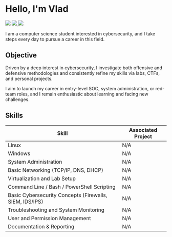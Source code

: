 # Hello, I'm Vlad
<a href="https://www.linkedin.com/in/%D0%B2%D0%BB%D0%B0%D0%B4%D0%B8%D1%81%D0%BB%D0%B0%D0%B2-%D1%81-035503386/"><img src="https://img.shields.io/badge/-LinkedIn-0072b1?&style=for-the-badge&logo=linkedin&logoColor=white" /></a>
<a href="https://discord.com/users/1428373599416225793">
  <img src="https://img.shields.io/badge/-Discord-7289da?&style=for-the-badge&logo=discord&logoColor=white" />
</a>
<a href="mailto:Hexguard9@protonmail.com">
  <img src="https://img.shields.io/badge/-Email-D14836?&style=for-the-badge&logo=gmail&logoColor=white" />
</a>


I am a computer science student interested in cybersecurity, and I take steps every day to pursue a career in this field.

## Objective

Driven by a deep interest in cybersecurity, I investigate both offensive and defensive methodologies and consistently refine my skills via labs, CTFs, and personal projects.

I aim to launch my career in entry-level SOC, system administration, or red-team roles, and I remain enthusiastic about learning and facing new challenges.


## Skills

| Skill                                         | Associated Project         |
|-----------------------------------------------|----------------------------|
| Linux                                         | N/A                        |
| Windows                                       | N/A                        |
| System Administration                         | N/A                        |
| Basic Networking (TCP/IP, DNS, DHCP)         | N/A                        |
| Virtualization and Lab Setup                 | N/A                        |
| Command Line / Bash / PowerShell Scripting   | N/A                        |
| Basic Cybersecurity Concepts (Firewalls, SIEM, IDS/IPS) | N/A |
| Troubleshooting and System Monitoring        | N/A                        |
| User and Permission Management               | N/A                        |
| Documentation & Reporting                    | N/A                        |


